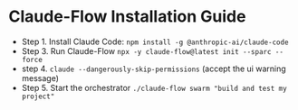 # Claude-Flow Installation Guide

- Step 1. Install Claude Code: ``` npm install -g @anthropic-ai/claude-code ```
- Step 3. Run Claude-Flow ``` npx -y claude-flow@latest init --sparc --force ```
- step 4. ``` claude --dangerously-skip-permissions ``` (accept the ui warning message)
- Step 5. Start the orchestrator ``` ./claude-flow swarm "build and test my project" ```
